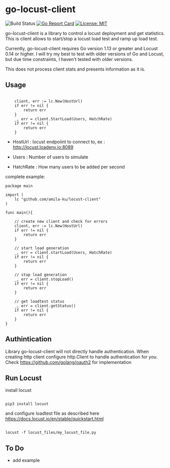 # go-locust-client

![Build Status](https://github.com/amila-ku/go-locust-client/workflows/Go/badge.svg)
[![Go Report Card](https://goreportcard.com/badge/github.com/amila-ku/go-locust-client)](https://goreportcard.com/report/github.com/amila-ku/go-locust-client)
[![License: MIT](https://img.shields.io/badge/License-MIT-yellow.svg)](https://opensource.org/licenses/MIT)

go-locust-client is a library to control a locust deployment and get statistics. This is client allows to start/stop a locust load test and ramp up load test.

Currently, go-locust-client requires Go version 1.13 or greater and Locust 0.14 or higher. I will try my best to test with older versions of Go and Locust, but due time constraints, I haven't tested with older versions.

This does not process client stats and presents information as it is.

## Usage 

```

	client, err := lc.New(HostUrl)
	if err != nil {
		return err
	}
	_, err = client.StartLoad(Users, HatchRate)
	if err != nil {
		return err
	}

```

* HostUrl : locust endpoiint to connect to, ex : http://locust.loadenv.io:8089

* Users : Number of users to simulate

* HatchRate : How many users to be added per second


complete example:

```
package main 

import (
    lc "github.com/amila-ku/locust-client"
)

func main(){

    // create new client and check for errors
	client, err := lc.New(HostUrl)
	if err != nil {
		return err
	}

    // start load generation
	_, err = client.startLoad(Users, HatchRate)
	if err != nil {
		return err
	}

    // stop load generation
	_, err = client.stopLoad()
	if err != nil {
		return err
	}

    // get loadtest status
	_, err = client.getStatus()
	if err != nil {
		return err
	}
}

```

## Authintication

Library go-locust-client will not directly handle authentication. When creating http client configure http.Client to handle authentication for you. 
Check https://github.com/golang/oauth2 for implementation


## Run Locust

install locust 

```

pip3 install locust

```

and configure loadtest file as described here https://docs.locust.io/en/stable/quickstart.html


```

locust -f locust_files/my_locust_file.py

```

## To Do

* add example